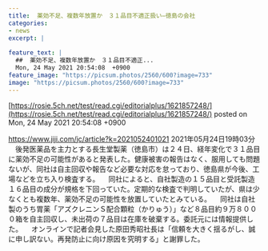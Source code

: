 ```yaml
---
title:  薬効不足、複数年放置か　３１品目不適正扱い—徳島の会社  
categories:
- news
excerpt: |
  
feature_text: |
  ##  薬効不足、複数年放置か　３１品目不適正...
  Mon, 24 May 2021 20:54:08  +0900
feature_image: "https://picsum.photos/2560/600?image=733"
image: "https://picsum.photos/2560/600?image=733"
---
```


[https://rosie.5ch.net/test/read.cgi/editorialplus/1621857248/](https://rosie.5ch.net/test/read.cgi/editorialplus/1621857248/)
posted on Mon, 24 May 2021 20:54:08  +0900

<!--more-->

https://www.jiji.com/jc/article?k=2021052401021 2021年05月24日19時03分 　後発医薬品を主力とする長生堂製薬（徳島市）は２４日、経年変化で３１品目に薬効不足の可能性があると発表した。健康被害の報告はなく、服用しても問題ないが、同社は自主回収や報告など必要な対応を怠っており、徳島県が今後、工場などを立ち入り検査する。 　同社によると、自社製造の１５品目と受託製造１６品目の成分が規格を下回っていた。定期的な検査で判明していたが、県は少なくとも複数年、薬効不足の可能性を放置していたとみている。 　同社は自社製のうち胃薬「アズクレニンＳ配合顆粒（かりゅう）」など８品目約９万８０００箱を自主回収し、未出荷の７品目は在庫を破棄する。委託元には情報提供した。 　オンラインで記者会見した原田秀昭社長は「信頼を大きく揺るがし、誠に申し訳ない。再発防止に向け原因を究明する」と謝罪した。
